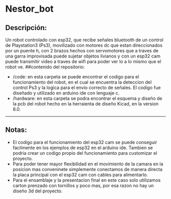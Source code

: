 # Nestor_bot
## Descripción:
Un robot controlado con esp32, que recibe señales bluetooth de un control de Playstation3 (Ps3), movilizado con motores dc que estan direccionados por un puente h, con 2 brazos hechos con servomotores que a traves de una garra improvisada puede sujetar objetos livianos y con un esp32 cam puede transmitir video a traves de wifi para poder ver lo a lo mismo que el robot ve.
##contenido del repositorio:
- /code: en esta carpeta  se puede encontrar el codigo para el funcionamiento del robot, en el cual se encuentra la deteccion del control Ps3 y la logica para el envio correcto de señales. El codigo fue diseñado y utilizado en arduino ide con lenguaje c.
- /hardware: en esta carpeta se podra encontrar el esquema y diseño de la pcb del robot hecho en la herraienta de diseño Kicad, en la version 8.0.
---
## Notas:
- El codigo para el funcionamiento del esp32 cam se puede conseguir facilmente en los ejemplos de esp32 en el arduino ide. Tambien se podria crear un codigo propio del funcionamiento para customizar el proyecto.
- Para poder tener mayor flexibilidad en el movimiento de la camara en la posicion mas conveninete simplemente conectamos de manera directa la placa principal con el esp32 cam con cables para alimentarlo.
- Para el ensamblaje y la presentacion final en este caso solo utilizamos carton prenzado con tornillos y poco mas, por esa razon no hay un diseño 3d del proyecto.
